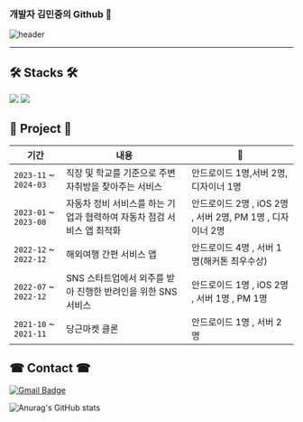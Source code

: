 ### 개발자 김민중의 Github 👋

<!-- info -->
![header](https://capsule-render.vercel.app/api?type=waving&color=auto&height=220&section=header&text=kmj-99&fontSize=60&&fontColor=auto&animation=fadeIn&fontAlignY=50&descAlignY=50&descAlign=62)



------

<h2><b> 🛠 Stacks 🛠 </b></h2>


<p>
  <img src="https://img.shields.io/badge/android-%233DDC84.svg?&style=for-the-badge&logo=android&logoColor=black" />
  <img src="https://img.shields.io/badge/ios-%23000000.svg?&style=for-the-badge&logo=ios&logoColor=white" />

</p>

<div align="center">
  

</div>

<h2><b> 💁 Project 💁 </b></h2>

|기간|내용||
|-------|--------------|-----|
|`2023-11` ~ `2024-03`|직장 및 학교를 기준으로 주변 자취방을 찾아주는 서비스|안드로이드 1명,서버 2명,디자이너 1명|
|`2023-01` ~ `2023-08`|자동차 정비 서비스를 하는 기업과 협력하여 자동차 점검 서비스 앱 최적화|안드로이드 2명 , iOS 2명 , 서버 2명, PM 1명 , 디자이너 2명|
|`2022-12` ~ `2022-12`|해외여행 간편 서비스 앱|안드로이드 4명 , 서버 1명(해커톤 최우수상)|
|`2022-07` ~ `2022-12`|SNS 스타트업에서 외주를 받아 진행한 반려인을 위한 SNS 서비스|안드로이드 1명 , iOS 2명 , 서버 1명 , PM 1명|
|`2021-10` ~ `2021-11`|당근마켓 클론|안드로이드 1명 , 서버 2명|



<h2><b> ☎ Contact ☎ </b></h2> 

<a>[![Gmail Badge](https://img.shields.io/badge/-Gmail-c14438?style=for-the-badge&logo=Gmail&logoColor=white)](javascript:void(location.href='mailto:write-your-email'))</a>


![Anurag's GitHub stats](https://github-readme-stats.vercel.app/api?username=kmj-99&show_icons=true&theme=radical)
